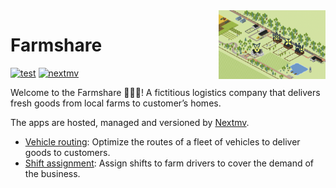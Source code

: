 <img src="./assets/farmshare.png" align="right" height="110"/>

# Farmshare

[![test](https://github.com/nextmv-io/farmshare/actions/workflows/test.yml/badge.svg?event=push&branch=stable)](https://github.com/nextmv-io/farmshare/actions/workflows/test.yml)
[![nextmv](https://github.com/nextmv-io/farmshare/actions/workflows/nextmv.yml/badge.svg?event=push&branch=stable)](https://github.com/nextmv-io/farmshare/actions/workflows/nextmv.yml)

Welcome to the Farmshare 👩🏻‍🌾! A fictitious logistics company that delivers fresh
goods from local farms to customer’s homes.

The apps are hosted, managed and versioned by [Nextmv](https://nextmv.io/).

* [Vehicle routing](./vehicle-routing): Optimize the routes of a
  fleet of vehicles to deliver goods to customers.
* [Shift assignment](./shift-assignment): Assign shifts to farm
  drivers to cover the demand of the business.
